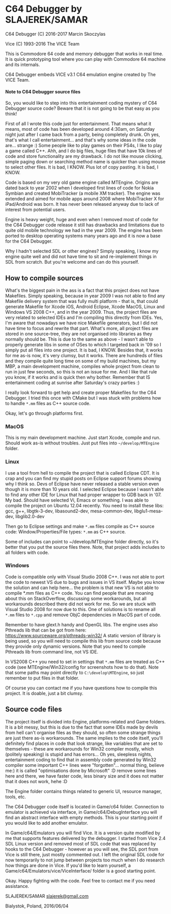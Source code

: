 # C64 Debugger by SLAJEREK/SAMAR

C64 Debugger (C) 2016-2017 Marcin Skoczylas

Vice (C) 1993-2016 The VICE Team

This is Commodore 64 code and memory debugger that works in real time.
It is quick prototyping tool where you can play with Commodore 64 machine
and its internals.

C64 Debugger embeds VICE v3.1 C64 emulation engine created by The VICE Team.

#### Note to C64 Debugger source files

So, you would like to step into this entertainment coding mystery of C64
Debugger source code? Beware that it is not going to be that easy as you
think!

First of all I wrote this code just for entertainment. That means what it
means, most of code has been developed around 4:30am, on Saturday night
just after I came back from a party, being completely drunk. Oh yes,
that's what I call entertainment... and that's why some ideas in the code
are... strange :) Some people like to play games on their PS4s, I like to
play a game called C++. Ahh, and I do big files, huge files that have 10k
lines of code and store functionality are my drawback. I do not like
mouse clicking, simple paging down or searching method name is quicker
than using mouse to select other files. It is bad, I KNOW. Plus lot of
copy pasting. It is bad, I KNOW.

Code is based on my very old game engine called MTEngine. Origins are
dated back to year 2002 when I developed first lines of code for Nokia
Symbian and created MobiTracker (a mobile XM tracker). The engine was
extended and aimed for mobile apps around 2008 where MobiTracker X for
iPad/Android was born. It has never been released anyway due to lack of
interest from potential users.

Engine is heavy weight, huge and even when I removed most of code for the
C64 Debugger code release it still has drawbacks and limitations due to
quite old mobile technology we had in the year 2009. The engine has been
ported to desktop operating systems many years ago and it is now a base
for the C64 Debugger.

Why I hadn't selected SDL or other engines? Simply speaking, I know my
engine quite well and did not have time to sit and re-implement things in
SDL from scratch. But you're welcome and can do this yourself.

## How to compile sources

What's the biggest pain in the ass is a fact that this project does not
have Makefiles. Simply speaking, because in year 2009 I was not able to
find any Makefile delivery system that was fully multi platform - that
is, that could generate Makefile for Xcode iOS, Android Eclipse, Xcode
MacOS, Linux and Windows VS 2008 C++, and in the year 2009. Thus, the
project files are very related to selected IDEs and I'm compiling this
directly from IDEs. Yes, I'm aware that nowadays we have nice Makefile
generators, but I did not have time to focus and rewrite that part.
What's more, all project files are stored in one source-tree, they are
not organised into libraries as they normally should be. This is due to
the same as above - I wasn't able to properly generate libs in some of
OSes to which I targeted back in '09 so I simply put all files into one
project. It is bad, I KNOW. Besides that, it works for me as-is now, it's
very clumsy, but it works. There are hundreds of files and they compile
quite long time on some of my build machines, but my MBP, a main
development machine, compiles whole project from clean to run in just few
seconds, so this is not an issue for me. And I like that rule you know,
if it works and is quick then why bother. Remember that IS entertainment
coding at sunrise after Saturday's crazy parties :)

I really look forward to get help and create proper Makefiles for the C64
Debugger. I tried this once with CMake but I was stuck with problems how
to handle `*.mm` files as C++ source code.

Okay, let's go through platforms first.

### MacOS

This is my main development machine. Just start Xcode, compile and run.
Should work as-is without troubles. Just put files into
`~/develop/MTEngine` folder.

### Linux

I use a tool from hell to compile the project that is called Eclipse CDT.
It is crap and you can find my stupid posts on Eclipse support forums
showing why I think so. Devs of Eclipse have never released a stable
version even though it is more than 10 years old. I selected Eclipse
because I wasn't able to find any other IDE for Linux that had proper
wrapper to GDB back in '07. My bad. Should have selected Vi, Emacs or
something. I was able to compile the project on Ubuntu 12.04 recently.
You need to install these libs: gcc, g++, libgtk-3-dev, libasound2-dev,
mesa-common-dev, libglu1-mesa-dev, libglib2.0-dev

Then go to Eclipse settings and make `*.mm` files compile as C++ source
code: Window/Properties/File types: `*.mm` as C++ source.

Some of includes can point to ~/develop/MTEngine folder directly, so it's
better that you put the source files there. Note, that project adds
includes to all folders with code.

### Windows

Code is compatible only with Visual Studio 2008 C++. I was not able to
port the code to newest VS due to bugs and issues in VS itself. Maybe you
know the solution and can help here... the problem is that new VS is not
able to compile *.mm files as C++ code. You can find people that are
moaning about this on StackOverflow, discussing some workarounds, but all
workarounds described there did not work for me. So we are stuck with
Visual Studio 2008 for now due to this. One of solutions is to rename all
`*.mm` files to `*.cpp` and remove ObjC dependencies in MacOS part of code.

Remember to have glext.h handy and OpenGL libs. The engine uses also
Pthreads lib that can be got from here: https://www.sourceware.org/pthreads-win32/
A static version of library is being used, so you will need to compile
this lib from source code because they provide only dynamic versions.
Note that you need to compile Pthreads lib from command line, not VS IDE.

In VS2008 C++ you need to set in settings that `*.mm` files are treated as
C++ code (see MTEngine/Win32/config for screenshots how to do that). Note
that some paths may point directly to `C:\develop\MTEngine`, so just
remember to put files in that folder.

Of course you can contact me if you have questions how to compile this
project. It is doable, just a bit clumsy.

## Source code files

The project itself is divided into Engine, platforms-related and Game
folders. It is a bit messy, but this is due to the fact that some IDEs
made by devils from hell can't organise files as they should, so often
some strange things are just there as-is workarounds. The same implies to
the code itself, you'll definitely find places in code that look strange,
like variables that are set to themselves - these are workarounds for
Win32 compiler mostly, which (politely speaking) is stupid and has
errors... Oh yes, sleepless nights, entertainment coding to find that in
assembly code generated by Win32 compiler some important C++ lines were
"forgotten"... normal thing, believe me:) it is called "optimisations
done by Microsoft" :D remove some lines here and there, we have faster
code, less binary size and it does not matter that it does not work, hehe
:D

The Engine folder contains things related to generic UI, resource
manager, tools, etc.

The C64 Debugger code itself is located in Game/c64 folder. Connection to
emulator is achieved via interface, in Game/c64/DebugInterface you will
find an abstract interface with empty methods. This is your starting
point if you would like to add another emulator.

In Game/c64/Emulators you will find Vice. It is a version quite modified
by me that supports features delivered by the debugger. I started from
Vice 2.4 SDL Linux version and removed most of SDL code that was replaced
by hooks to the C64 Debugger - however as you will see, the SDL port from
Vice is still there, just mostly commented out. I left the original SDL
code for now temporarily to not jump between projects too much when I do
research how things are done in Vice. If you'd like to learn yourself, a
Game/c64/Emulators/vice/ViceInterface/ folder is a good starting point.

Okay. Happy fighting with the code. Feel free to contact me if you need
assistance.

SLAJEREK/SAMAR
slajerek@gmail.com

Bialystok, Poland, 2016/06/04
